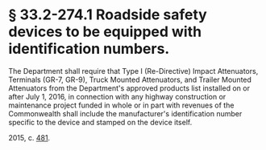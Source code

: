 # § 33.2-274.1 Roadside safety devices to be equipped with identification numbers.

<p>The Department shall require that Type I (Re-Directive) Impact Attenuators, Terminals (GR-7, GR-9), Truck Mounted Attenuators, and Trailer Mounted Attenuators from the Department's approved products list installed on or after July 1, 2016, in connection with any highway construction or maintenance project funded in whole or in part with revenues of the Commonwealth shall include the manufacturer's identification number specific to the device and stamped on the device itself.</p><p>2015, c. <a href='http://lis.virginia.gov/cgi-bin/legp604.exe?151+ful+CHAP0481'>481</a>.</p>